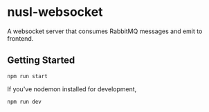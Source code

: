 # nusl-websocket
A websocket server that consumes RabbitMQ messages and emit to frontend.

## Getting Started
```
npm run start
```
If you've nodemon installed for development,
```
npm run dev
```
